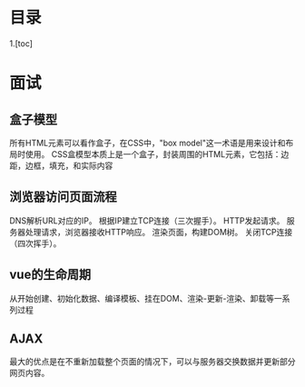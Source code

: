 # 目录
1.[toc]






# 面试
## 盒子模型
所有HTML元素可以看作盒子，在CSS中，"box model"这一术语是用来设计和布局时使用。
CSS盒模型本质上是一个盒子，封装周围的HTML元素，它包括：边距，边框，填充，和实际内容


## 浏览器访问页面流程
DNS解析URL对应的IP。
根据IP建立TCP连接（三次握手）。
HTTP发起请求。
服务器处理请求，浏览器接收HTTP响应。
渲染页面，构建DOM树。
关闭TCP连接（四次挥手）。


## vue的生命周期
从开始创建、初始化数据、编译模板、挂在DOM、渲染-更新-渲染、卸载等一系列过程


## AJAX
最大的优点是在不重新加载整个页面的情况下，可以与服务器交换数据并更新部分网页内容。
